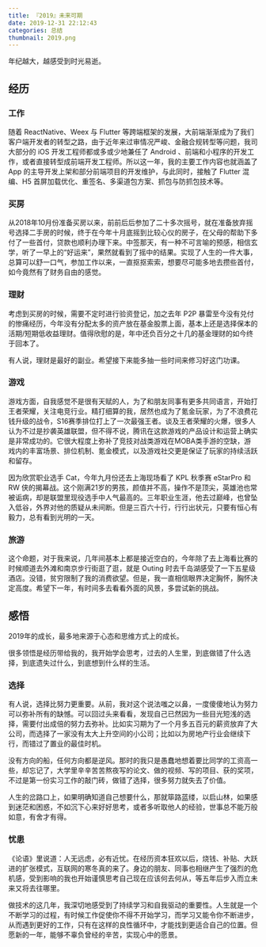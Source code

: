```yaml
---
title: 『2019』未来可期
date: 2019-12-31 22:12:43
categories: 总结
thumbnail: 2019.png
---
```


年纪越大，越感受到时光易逝。

<!--more-->

## 经历

### 工作

随着 ReactNative、Weex 与 Flutter 等跨端框架的发展，大前端渐渐成为了我们客户端开发者的转型之路，由于近年来过审情况严峻、金融合规转型等问题，我司大部分的 iOS 开发工程师都或多或少地兼任了 Android 、前端和小程序的开发工作，或者直接转型成前端开发工程师。所以这一年，我的主要工作内容也就涵盖了 App 的主导开发上架和部分前端项目的开发维护，与此同时，接触了 Flutter 混编、H5 首屏加载优化、重签名、多渠道包方案、抓包与防抓包技术等。

### 买房

从2018年10月份准备买房以来，前前后后参加了二十多次摇号，就在准备放弃摇号选择二手房的时候，终于在今年十月底摇到比较心仪的房子，在父母的帮助下多付了一些首付，贷款也顺利办理下来。中签那天，有一种不可言喻的预感，相信玄学，听了一早上的“好运来”，果然就看到了摇中的结果。实现了人生的一件大事，总算可以舒一口气，参加工作以来，一直抠抠索索，想要尽可能多地去攒些首付，如今竟然有了财务自由的感觉。

### 理财

考虑到买房的时候，需要不定时进行验资登记，加之去年 P2P 暴雷至今没有兑付的惨痛经历，今年没有分配太多的资产放在基金股票上面，基本上还是选择保本的活期/短期低收益理财。值得欣慰的是，年中还负百分之十几的基金理财的如今终于回本了。

有人说，理财是最好的副业。希望接下来能多抽一些时间来修习好这门功课。

### 游戏

游戏方面，自我感觉不是很有天赋的人，为了和朋友同事有更多共同语言，开始打王者荣耀，关注电竞行业。精打细算的我，居然也成为了氪金玩家，为了不浪费花钱升级的战令，S16赛季排位打上了一次最强王者。谈及王者荣耀的火爆，很多人认为不过是抄袭英雄联盟，但不得不说，腾讯在这款游戏的产品设计和运营上确实是非常成功的。它很大程度上弥补了竞技对战类游戏在MOBA类手游的空缺，游戏内的丰富场景、排位机制、氪金模式，以及游戏社交更是保证了玩家的持续活跃和留存。

因为欣赏职业选手 Cat，今年九月份还去上海现场看了 KPL 秋季赛 eStarPro 和 RW 侠的揭幕战。这个刚满21岁的男孩，颜值并不高，操作不是顶尖，英雄池也常被诟病，却是联盟里现役选手中人气最高的。三年职业生涯，他去过巅峰，也曾坠入低谷，外界对他的质疑从未间断。但是三百六十行，行行出状元，只要有恒心有毅力，总有看到光明的一天。

### 旅游

这个命题，对于我来说，几年间基本上都是接近空白的，今年除了去上海看比赛的时候顺道去外滩和南京步行街逛了逛，就是 Outing 时去千岛湖感受了一下五星级酒店。没错，贫穷限制了我的消费欲望。但是，我一直相信眼界决定胸怀，胸怀决定高度。希望下一年，有时间多去看看外面的风景，多尝试新的挑战。

## 感悟

2019年的成长，最多地来源于心态和思维方式上的成长。

很多领悟是经历带给我的，我开始学会思考，过去的人生里，到底做错了什么选择，到底遗失过什么，到底想到什么样的生活。

### 选择

有人说，选择比努力更重要。从前，我对这个说法嗤之以鼻，一度傻傻地认为努力可以弥补所有的缺憾。可以回过头来看看，发现自己已然因为一些目光短浅的选择，需要付出成倍的努力去弥补。比如实习期为了一个月多五百元的薪资放弃了大公司，而选择了一家没有太大上升空间的小公司；比如以为房地产行业会继续下行，而错过了置业的最佳时机。

没有方向的船，任何方向都是逆风。那时的我只是愚蠢地想着要比同学的工资高一些，却忘记了，大学里辛辛苦苦熬夜写的论文、做的视频、写的项目、获的奖项，不过是第一份实习工作的敲门砖，做错了选择，很多努力就失去了价值。

人生的岔路口上，如果明确知道自己想要什么，那就筚路蓝缕，以启山林，如果感到迷茫和困惑，不如沉下心来好好思考，或者多听取他人的经验，世事总不能万般如意，有舍才有得。

### 忧患

《论语》里说道：人无远虑，必有近忧。在经历资本狂欢以后，烧钱、补贴、大跃进的扩张模式，互联网的寒冬真的来了。身边的朋友、同事也相继产生了强烈的危机感，受到影响的我也开始谨慎思考自己现在应该何去何从，等五年后步入而立未来又将去往哪里。

做技术的这几年，我深切地感受到了持续学习和自我驱动的重要性。人生就是一个不断学习的过程，有时候工作促使你不得不开始学习，而学习又能令你不断进步，从而遇到更好的工作，只有在这样的良性循环中，才能找到更适合自己的位置。但愿新的一年，能够不辜负曾经的辛苦，实现心中的愿景。
